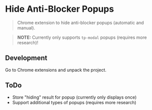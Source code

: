 # Hide Anti-Blocker Popups

> Chrome extension to hide anti-blocker popups (automatic and manual).

> **NOTE:** Currently only supports `tp-modal` popups (requires more research)!

## Development

Go to Chrome extensions and unpack the project.

## ToDo

- Store "hiding" result for popup (currently only displays once)
- Support additional types of popups (requires more research)
